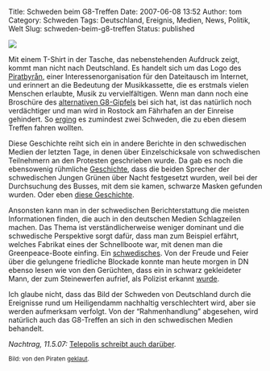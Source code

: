 Title: Schweden beim G8-Treffen
Date: 2007-06-08 13:52
Author: tom
Category: Schweden
Tags: Deutschland, Ereignis, Medien, News, Politik, Welt
Slug: schweden-beim-g8-treffen
Status: published

[![](http://www.fiket.de/pic/piratkassett.png)](http://www.piratbyran.org/)

Mit einem T-Shirt in der Tasche, das nebenstehenden Aufdruck zeigt,
kommt man nicht nach Deutschland. Es handelt sich um das Logo des
[Piratbyrån](http://www.piratbyran.org/), einer Interessenorganisation
für den Dateitausch im Internet, und erinnert an die Bedeutung der
Musikkassette, die es erstmals vielen Menschen erlaubte, Musik zu
vervielfältigen. Wenn man dann noch eine Broschüre des [alternativen
G8-Gipfels](http://www.tagesschau.de/aktuell/meldungen/0,1185,OID6890936_REF1_NAV_BAB,00.html)
bei sich hat, ist das natürlich noch verdächtiger und man wird in
Rostock am Fährhafen an der Einreise gehindert. So
[erging](http://www.dn.se/DNet/jsp/polopoly.jsp?d=148&a=658763) es
zumindest zwei Schweden, die zu eben diesem Treffen fahren wollten.

Diese Geschichte reiht sich ein in andere Berichte in den schwedischen
Medien der letzten Tage, in denen über Einzelschicksale von schwedischen
Teilnehmern an den Protesten geschrieben wurde. Da gab es noch die
ebensowenig rühmliche
[Geschichte](http://www.dn.se/DNet/jsp/polopoly.jsp?a=658156), dass die
beiden Sprecher der schwedischen Jungen Grünen über Nacht festgesetzt
wurden, weil bei der Durchsuchung des Busses, mit dem sie kamen,
schwarze Masken gefunden wurden. Oder eben [diese
Geschichte](http://hansbaer.p1atin.de/?p=299).

Ansonsten kann man in der schwedischen Berichterstattung die meisten
Informationen finden, die auch in den deutschen Medien Schlagzeilen
machen. Das Thema ist verständlicherweise weniger dominant und die
schwedische Perspektive sorgt dafür, dass man zum Beispiel erfährt,
welches Fabrikat eines der Schnellboote war, mit denen man die
Greenpeace-Boote einfing. Ein
[schwedisches](http://www.dn.se/DNet/jsp/polopoly.jsp?a=658756). Von der
Freude und Feier über die gelungene friedliche Blockade konnte man heute
morgen in DN ebenso lesen wie von den Gerüchten, dass ein in schwarz
gekleideter Mann, der zum Steinewerfen aufrief, als Polizist erkannt
[wurde](http://www.dn.se/DNet/jsp/polopoly.jsp?a=658520).

Ich glaube nicht, dass das Bild der Schweden von Deutschland durch die
Ereignisse rund um Heiligendamm nachhaltig verschlechtert wird, aber sie
werden aufmerksam verfolgt. Von der “Rahmenhandlung” abgesehen, wird
natürlich auch das G8-Treffen an sich in den schwedischen Medien
behandelt.

*Nachtrag, 11.5.07:* [Telepolis schreibt auch
darüber](http://www.heise.de/tp/r4/artikel/25/25481/1.html).

<small>Bild: von den Piraten
[geklaut](http://www.piratbyran.org/?view=articles&id=82). </small>

